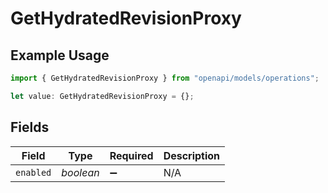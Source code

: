 # GetHydratedRevisionProxy

## Example Usage

```typescript
import { GetHydratedRevisionProxy } from "openapi/models/operations";

let value: GetHydratedRevisionProxy = {};
```

## Fields

| Field              | Type               | Required           | Description        |
| ------------------ | ------------------ | ------------------ | ------------------ |
| `enabled`          | *boolean*          | :heavy_minus_sign: | N/A                |